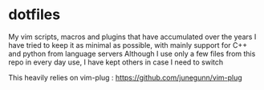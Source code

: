 # dotfiles
My vim scripts, macros and plugins that have accumulated over the years
I have tried to keep it as minimal as possible, with mainly support for C++ and python from language servers
Although I use only a few files from this repo in every day use, I have kept others in case I need to switch

This heavily relies on vim-plug : https://github.com/junegunn/vim-plug

